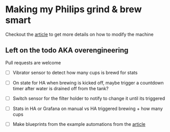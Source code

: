 # Making my Philips grind & brew smart
Checkout the <a href='https://lezg.in/adding-an-api-to-my-grind-and-brew-coffee-machine-to-make-it-smart/'>article</a>  to get more details on how to modify the machine

## Left on the todo AKA overengineering
Pull requests are welcome
- [ ] Vibrator sensor to detect how many cups is brewd for stats
- [ ] On state for HA when brewing is kicked off, maybe trigger a countdown timer after water is drained off from the tank?
- [ ] Switch sensor for the filter holder to notify to change it until its triggered
- [ ] Stats in HA or Grafana on manual vs HA triggered brewing + how many cups
- [ ] Make blueprints from the example automations from the <a href='https://lezg.in/adding-an-api-to-my-grind-and-brew-coffee-machine-to-make-it-smart/'>article</a>

